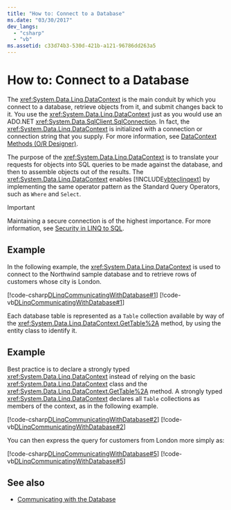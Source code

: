 ```yaml
---
title: "How to: Connect to a Database"
ms.date: "03/30/2017"
dev_langs: 
  - "csharp"
  - "vb"
ms.assetid: c33d74b3-530d-421b-a121-96786dd263a5
---
```

# How to: Connect to a Database
The <xref:System.Data.Linq.DataContext> is the main conduit by which you connect to a database, retrieve objects from it, and submit changes back to it. You use the <xref:System.Data.Linq.DataContext> just as you would use an ADO.NET <xref:System.Data.SqlClient.SqlConnection>. In fact, the <xref:System.Data.Linq.DataContext> is initialized with a connection or connection string that you supply. For more information, see [DataContext Methods (O/R Designer)](/visualstudio/data-tools/datacontext-methods-o-r-designer).  
  
 The purpose of the <xref:System.Data.Linq.DataContext> is to translate your requests for objects into SQL queries to be made against the database, and then to assemble objects out of the results. The <xref:System.Data.Linq.DataContext> enables [!INCLUDE[vbteclinqext](../../../../../../includes/vbteclinqext-md.md)] by implementing the same operator pattern as the Standard Query Operators, such as `Where` and `Select`.  
  
> [!IMPORTANT]
> Maintaining a secure connection is of the highest importance. For more information, see [Security in LINQ to SQL](security-in-linq-to-sql.md).  
  
## Example  
 In the following example, the <xref:System.Data.Linq.DataContext> is used to connect to the Northwind sample database and to retrieve rows of customers whose city is London.  
  
 [!code-csharp[DLinqCommunicatingWithDatabase#1](../../../../../../samples/snippets/csharp/VS_Snippets_Data/DLinqCommunicatingWithDatabase/cs/Program.cs#1)]
 [!code-vb[DLinqCommunicatingWithDatabase#1](../../../../../../samples/snippets/visualbasic/VS_Snippets_Data/DLinqCommunicatingWithDatabase/vb/Module1.vb#1)]  
  
 Each database table is represented as a `Table` collection available by way of the <xref:System.Data.Linq.DataContext.GetTable%2A> method, by using the entity class to identify it.  
  
## Example  
 Best practice is to declare a strongly typed <xref:System.Data.Linq.DataContext> instead of relying on the basic <xref:System.Data.Linq.DataContext> class and the <xref:System.Data.Linq.DataContext.GetTable%2A> method. A strongly typed <xref:System.Data.Linq.DataContext> declares all `Table` collections as members of the context, as in the following example.  
  
 [!code-csharp[DLinqCommunicatingWithDatabase#2](../../../../../../samples/snippets/csharp/VS_Snippets_Data/DLinqCommunicatingWithDatabase/cs/Program.cs#2)]
 [!code-vb[DLinqCommunicatingWithDatabase#2](../../../../../../samples/snippets/visualbasic/VS_Snippets_Data/DLinqCommunicatingWithDatabase/vb/Module1.vb#2)]  
  
 You can then express the query for customers from London more simply as:  
  
 [!code-csharp[DLinqCommunicatingWithDatabase#5](../../../../../../samples/snippets/csharp/VS_Snippets_Data/DLinqCommunicatingWithDatabase/cs/Program.cs#5)]
 [!code-vb[DLinqCommunicatingWithDatabase#5](../../../../../../samples/snippets/visualbasic/VS_Snippets_Data/DLinqCommunicatingWithDatabase/vb/Module1.vb#5)]  
  
## See also

- [Communicating with the Database](communicating-with-the-database.md)
